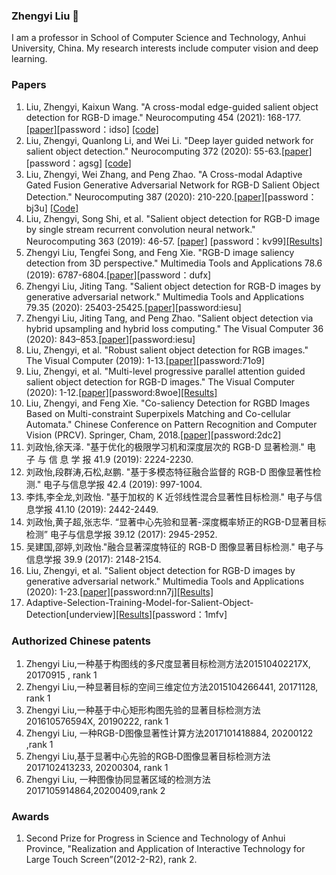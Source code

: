 ### Zhengyi Liu 👋  
I am a professor in School of Computer Science and Technology, Anhui University, China. My research interests include computer vision and deep learning.
 
### Papers  
1.	Liu, Zhengyi, Kaixun Wang. "A cross-modal edge-guided salient object detection for RGB-D image." Neurocomputing 454 (2021): 168-177.[[paper]](https://pan.baidu.com/s/1Wbt8GnBwjjcrMOeld_Xgtg)[password：idso]
[[code]](https://github.com/liuzywen/A-cross-modal-edge-guided-salient-object-detection-for-RGB-D-image)
3.	Liu, Zhengyi, Quanlong Li, and Wei Li. "Deep layer guided network for salient object detection." Neurocomputing 372 (2020): 55-63.[[paper]](https://pan.baidu.com/s/1Fmhk30C_tLUm3fJJsPJHrw)[password：agsg]
[[code]](https://github.com/liuzywen/Deep-layer-guided-network-for-salient-object-detection)
3.	Liu, Zhengyi, Wei Zhang, and Peng Zhao. "A Cross-modal Adaptive Gated Fusion Generative Adversarial Network for RGB-D Salient Object Detection." Neurocomputing 387 (2020): 210-220.[[paper]](https://pan.baidu.com/s/1jLVw9NYREmMaVQCPpFVrXg)[password：bj3u]
[[Code]](https://github.com/liuzywen/A-Cross-modal-Adaptive-Gated-Fusion-Generative-Adversarial-Network-for-RGB-D-Salient-Object-Detectio)
4.	Liu, Zhengyi, Song Shi, et al. "Salient object detection for RGB-D image by single stream recurrent convolution neural network." Neurocomputing 363 (2019): 46-57. [[paper]](https://pan.baidu.com/s/1q2ak7Jv8NNDyLZaBXr8w3w) 
[password：kv99][[Results]](https://github.com/liuzywen/Salient-object-detection-for-RGB-D-image-by-single-stream-recurrent-convolution-neural-network)
5.	Zhengyi Liu, Tengfei Song, and Feng Xie. "RGB-D image saliency detection from 3D perspective." Multimedia Tools and Applications 78.6 (2019): 6787-6804.[[paper]](https://pan.baidu.com/s/1uZQUDx46qhZwYq_1HluDqQ)[password：dufx]
6.	Zhengyi Liu, Jiting Tang. "Salient object detection for RGB-D images by generative adversarial network." Multimedia Tools and Applications 79.35 (2020): 25403-25425.[[paper]](https://pan.baidu.com/s/16wZQYxTJ7-Zp5y_s3qRU8A)[password:iesu] 
7.	Zhengyi Liu, Jiting Tang, and Peng Zhao. "Salient object detection via hybrid upsampling and hybrid loss computing." The Visual Computer 36 (2020): 843–853.[[paper]](https://pan.baidu.com/s/16wZQYxTJ7-Zp5y_s3qRU8A)[password:iesu] 
8.	Liu, Zhengyi, et al. "Robust salient object detection for RGB images." The Visual Computer (2019): 1-13.[[paper]](https://pan.baidu.com/s/1QJYaLJg_9AFgUPQC_DuQEw)[password:71o9]
9.	Liu, Zhengyi, et al. "Multi-level progressive parallel attention guided salient object detection for RGB-D images." The Visual Computer (2020): 1-12.[[paper]](https://pan.baidu.com/s/1pjc3ba4wlmO_6mpp7godCQ)[password:8woe][[Results]](https://github.com/liuzywen/Multi-level-progressive-parallel-attention-guided-salient-object-detection-for-RGB-D-images)
10.	Liu, Zhengyi, and Feng Xie. "Co-saliency Detection for RGBD Images Based on Multi-constraint Superpixels Matching and Co-cellular Automata." Chinese Conference on Pattern Recognition and Computer Vision (PRCV). Springer, Cham, 2018.[[paper]](https://pan.baidu.com/s/1woBW4FtymmKk3XyxqXnurg)[password:2dc2]
11.	刘政怡,徐天泽. "基于优化的极限学习机和深度层次的 RGB-D 显著检测." 电 子 与 信 息 学 报 41.9 (2019): 2224-2230.
12.	刘政怡,段群涛,石松,赵鹏. "基于多模态特征融合监督的 RGB-D 图像显著性检测." 电子与信息学报 42.4 (2019): 997-1004.
13.	李炜,李全龙,刘政怡. "基于加权的 K 近邻线性混合显著性目标检测." 电子与信息学报 41.10 (2019): 2442-2449.
14.	刘政怡,黄子超,张志华. “显著中心先验和显著-深度概率矫正的RGB-D显著目标检测” 电子与信息学报 39.12 (2017): 2945-2952.
15.	吴建国,邵婷,刘政怡."融合显著深度特征的 RGB-D 图像显著目标检测." 电子与信息学报 39.9 (2017): 2148-2154.
16. Liu, Zhengyi, et al. "Salient object detection for RGB-D images by generative adversarial network." Multimedia Tools and Applications (2020): 1-23.[[paper]](https://pan.baidu.com/s/1Gx67VArf1U6fecixGEsi7A)[password:nn7j][[Results]](https://github.com/liuzywen/Salient-object-detection-for-RGB-D-images-by-generative-adversarial-network)
17.	Adaptive-Selection-Training-Model-for-Salient-Object-Detection[underview][[Results]](https://pan.baidu.com/s/1-FisUQOqYxaXo4xhQMDsNA)[password：1mfv]




###  Authorized Chinese patents

1.	Zhengyi Liu,一种基于构图线的多尺度显著目标检测方法201510402217X, 20170915 , rank 1
2.	Zhengyi Liu,一种显著目标的空间三维定位方法2015104266441, 20171128, rank 1
3.	Zhengyi Liu,一种基于中心矩形构图先验的显著目标检测方法201610576594X, 20190222, rank 1
4.	Zhengyi Liu, 一种RGB-D图像显著性计算方法2017101418884, 20200122 ,rank 1
5.	Zhengyi Liu,基于显著中心先验的RGB‑D图像显著目标检测方法2017102413233, 20200304, rank 1
6.	Zhengyi Liu, 一种图像协同显著区域的检测方法2017105914864,20200409,rank 2


### Awards
1.	Second Prize for Progress in Science and Technology of Anhui Province, "Realization and Application of Interactive Technology for Large Touch Screen”(2012-2-R2), rank 2.

